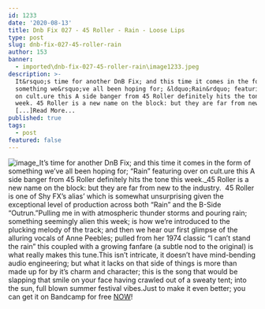 ```yaml
---
id: 1233
date: '2020-08-13'
title: Dnb Fix 027 - 45 Roller - Rain - Loose Lips
type: post
slug: dnb-fix-027-45-roller-rain
author: 153
banner:
  - imported\dnb-fix-027-45-roller-rain\image1233.jpeg
description: >-
  It&rsquo;s time for another DnB Fix; and this time it comes in the form of
  something we&rsquo;ve all been hoping for; &ldquo;Rain&rdquo; featuring over
  on cult.ure this A side banger from 45 Roller definitely hits the tone this
  week. 45 Roller is a new name on the block: but they are far from new to
  [...]Read More...
published: true
tags:
  - post
featured: false
---
```

![image](../imported\dnb-fix-027-45-roller-rain\image1233.jpeg)_It’s time for another DnB Fix; and this time it comes in the form of something we’ve all been hoping for; “Rain” featuring over on cult.ure this A side banger from 45 Roller definitely hits the tone this week._45 Roller is a new name on the block: but they are far from new to the industry.  45 Roller is one of Shy FX’s alias’ which is somewhat unsurprising given the exceptional level of production across both “Rain” and the B-Side “Outrun.”Pulling me in with atmospheric thunder storms and pouring rain; something seemingly alien this week; is how we’re introduced to the plucking melody of the track; and then we hear our first glimpse of the alluring vocals of Anne Peebles; pulled from her 1974 classic “I can’t stand the rain” this coupled with a growing fanfare (a subtle nod to the original) is what really makes this tune.This isn’t intricate, it doesn’t have mind-bending audio engineering; but what it lacks on that side of things is more than made up for by it’s charm and character; this is the song that would be slapping that smile on your face having crawled out of a sweaty tent; into the sun, full blown summer festival vibes.Just to make it even better; you can get it on Bandcamp for free [NOW](https://shyfx.bandcamp.com/album/rain-outrun)!